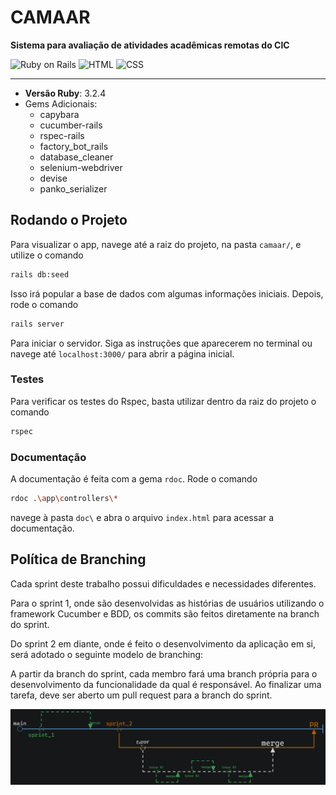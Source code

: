 # CAMAAR

**Sistema para avaliação de atividades acadêmicas remotas do CIC**

![Ruby on Rails](https://img.shields.io/badge/Ruby_on_Rails-D30001?style=for-the-badge&logo=rubyonrails&logoColor=white) ![HTML](https://img.shields.io/badge/HTML-E34F26?style=for-the-badge&logo=HTML5&logoColor=white) ![CSS](https://img.shields.io/badge/CSS-1572B6?style=for-the-badge&logo=HTML5&logoColor=white)

****

- **Versão Ruby**: 3.2.4
- Gems Adicionais:
  - capybara
  - cucumber-rails
  - rspec-rails
  - factory_bot_rails
  - database_cleaner
  - selenium-webdriver
  - devise
  - panko_serializer

## Rodando o Projeto

Para visualizar o app, navege até a raiz do projeto, na pasta `camaar/`, e utilize o comando

```bash
rails db:seed
```

Isso irá popular a base de dados com algumas informações iniciais. Depois, rode o comando

```bash
rails server
```

Para iniciar o servidor. Siga as instruções que aparecerem no terminal ou navege até `localhost:3000/` para abrir a página inicial.

### Testes

Para verificar os testes do Rspec, basta utilizar dentro da raiz do projeto o comando

```bash
rspec
```

### Documentação

A documentação é feita com a gema `rdoc`. Rode o comando

```bash
rdoc .\app\controllers\*
```

navege à pasta `doc\` e abra o arquivo `index.html` para acessar a documentação.

## Política de Branching

Cada sprint deste trabalho possui dificuldades e necessidades diferentes.

Para o sprint 1, onde são desenvolvidas as histórias de usuários utilizando o framework Cucumber e BDD, os commits são feitos diretamente na branch do sprint.

Do sprint 2 em diante, onde é feito o desenvolvimento da aplicação em si, será adotado o seguinte modelo de branching:

A partir da branch do sprint, cada membro fará uma branch própria para o desenvolvimento da funcionalidade da qual é responsável. Ao finalizar uma tarefa, deve ser aberto um pull request para a branch do sprint.

![branching](lib/assets/branching.jpg)

